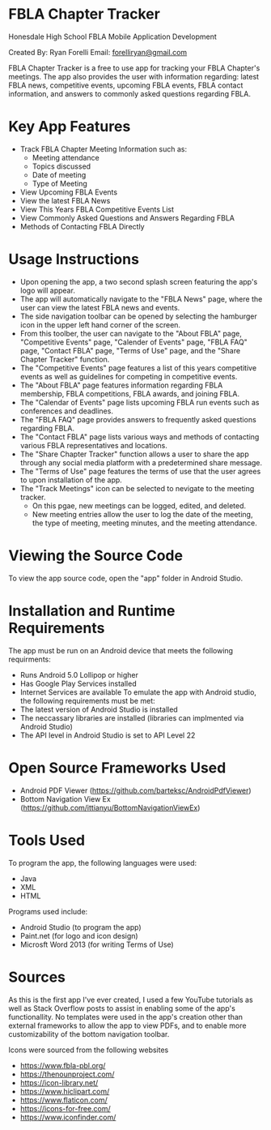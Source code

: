 # FBLA Chapter Tracker
Honesdale High School FBLA Mobile Application Development

Created By: Ryan Forelli
Email: forelliryan@gmail.com

FBLA Chapter Tracker is a free to use app for tracking your FBLA Chapter's meetings. The app also provides the user with information regarding:
latest FBLA news, competitive events, upcoming FBLA events, FBLA contact information, and answers to commonly asked questions regarding FBLA.

# Key App Features
* Track FBLA Chapter Meeting Information such as:
  * Meeting attendance
  * Topics discussed
  * Date of meeting
  * Type of Meeting
* View Upcoming FBLA Events
* View the latest FBLA News
* View This Years FBLA Competitive Events List
* View Commonly Asked Questions and Answers Regarding FBLA
* Methods of Contacting FBLA Directly
# Usage Instructions
* Upon opening the app, a two second splash screen featuring the app's logo will appear.
* The app will automatically navigate to the "FBLA News" page, where the user can view the latest FBLA news and events.
* The side navigation toolbar can be opened by selecting the hamburger icon in the upper left hand corner of the screen.
* From this toolber, the user can navigate to the "About FBLA" page, "Competitive Events" page, "Calender of Events" page, "FBLA FAQ" page, "Contact FBLA" page, "Terms of Use" page, and the "Share Chapter Tracker" function.
 * The "Competitive Events" page features a list of this years competitive events as well as guidelines for competing in competitive events.
 * The "About FBLA" page features information regarding FBLA membership, FBLA competitions, FBLA awards, and joining FBLA.
 * The "Calendar of Events" page lists upcoming FBLA run events such as conferences and deadlines.
 * The "FBLA FAQ" page provides answers to frequently asked questions regarding FBLA.
 * The "Contact FBLA" page lists various ways and methods of contacting various FBLA representatives and locations.
 * The "Share Chapter Tracker" function allows a user to share the app through any social media platform with a predetermined share message.
 * The "Terms of Use" page features the terms of use that the user agrees to upon installation of the app.
 * The "Track Meetings" icon can be selected to nevigate to the meeting tracker.
   * On this pgae, new meetings can be logged, edited, and deleted.
   * New meeting entries allow the user to log the date of the meeting, the type of meeting, meeting minutes, and the meeting attendance.
 
# Viewing the Source Code
To view the app source code, open the "app" folder in Android Studio.
# Installation and Runtime Requirements
The app must be run on an Android device that meets the following requirments:
* Runs Android 5.0 Lollipop or higher
* Has Google Play Services installed
* Internet Services are available
To emulate the app with Android studio, the following requirements must be met:
* The latest version of Android Studio is installed
* The neccassary libraries are installed (libraries can implmented via Android Studio)
* The API level in Android Studio is set to API Level 22
# Open Source Frameworks Used
* Android PDF Viewer (https://github.com/barteksc/AndroidPdfViewer)
* Bottom Navigation View Ex (https://github.com/ittianyu/BottomNavigationViewEx)
# Tools Used
To program the app, the following languages were used:
* Java
* XML
* HTML

Programs used include:
* Android Studio (to program the app)
* Paint.net (for logo and icon design)
* Microsft Word 2013 (for writing Terms of Use)
# Sources
As this is the first app I've ever created, I used a few YouTube tutorials as well as Stack Overflow posts to assist in enabling some of the app's functionallity. No templates were used in the app's creation other than external frameworks to allow the app to view PDFs, and to enable more customizability of the bottom navigation toolbar.

Icons were sourced from the following websites
* https://www.fbla-pbl.org/
* https://thenounproject.com/
* https://icon-library.net/
* https://www.hiclipart.com/
* https://www.flaticon.com/
* https://icons-for-free.com/
* https://www.iconfinder.com/
